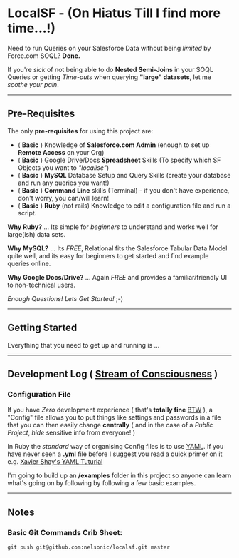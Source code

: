 LocalSF  - (On Hiatus Till I find more time...!)
=======

Need to run Queries on your Salesforce Data 
without being *limited* by Force.com SOQL?
**Done.**

If you're *sick* of not being able to do 
**Nested Semi-Joins** in your SOQL Queries 
or getting *Time-outs* when querying 
**"large" datasets**, let me *soothe your pain*.

- - -

## Pre-Requisites

The only **pre-requisites** for using this project are:

- ( **Basic** ) Knowledge of **Salesforce.com Admin** 
(enough to set up **Remote Access** on your Org)
- ( **Basic** ) Google Drive/Docs **Spreadsheet** Skills 
(To specify which SF Objects you want to *"localise"*)
- ( **Basic** ) **MySQL** Database Setup and Query Skills 
(create your database and run any queries you want!)
- ( **Basic** ) **Command Line** skills (Terminal) - 
if you don't have experience, don't worry, you can/will learn!
- ( **Basic** ) **Ruby** (not rails) Knowledge to edit 
a configuration file and run a script.

**Why Ruby?** ... Its simple for *beginners* to understand 
and works well for large(ish) data sets.

**Why MySQL?** ... Its *FREE*, Relational fits the Salesforce 
Tabular Data Model quite well, 
and its easy for beginners to get started and find 
example queries online. 

**Why Google Docs/Drive?** ... Again *FREE* and provides a 
familiar/friendly UI to non-technical users.

*Enough Questions! Lets Get Started!* ;-)

- - -

## Getting Started

Everything that you need to get up and running is ...

- - -

## Development Log ( [Stream of Consciousness](http://en.wikipedia.org/wiki/Stream_of_consciousness_%28narrative_mode%29) )

### Configuration File

If you have *Zero* development experience 
( that's **totally fine** 
[BTW](http://www.urbandictionary.com/define.php?term=btw) ), 
a "Config" file allows you to put things like settings
and passwords in a file that you can then easily change **centrally**
( and in the case of a *Public Project*, *hide* sensitive info from everyone! )

In Ruby the *standard* way of organising Config files is to use 
[YAML](http://en.wikipedia.org/wiki/YAML). If you have
never seen a **.yml** file before I suggest you read a quick primer on it 
e.g. [Xavier Shay's YAML Tuturial](http://rhnh.net/2011/01/31/yaml-tutorial)

I'm going to build up an **/examples** folder in this project so anyone 
can learn what's going on by following
by following a few basic examples.



- - -

## Notes


### Basic Git Commands Crib Sheet:
 
    git push git@github.com:nelsonic/localsf.git master

